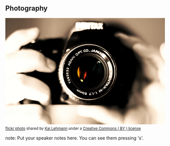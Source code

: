 ##  Photography

<a title="passion" href="https://flickr.com/photos/kailehmann/11873249463"><img src="/images/11873249463_1e242d3bb6.jpg" /></a><br /><small><a title="passion" href="https://flickr.com/photos/kailehmann/11873249463">flickr photo</a> shared by <a href="https://flickr.com/people/kailehmann">Kai Lehmann</a> under a <a href="https://creativecommons.org/licenses/by/2.0/">Creative Commons ( BY ) license</a> </small>

note:
    Put your speaker notes here.
    You can see them pressing 's'.
